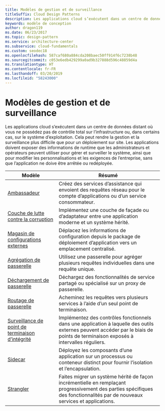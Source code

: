 ```yaml
---
title: Modèles de gestion et de surveillance
titleSuffix: Cloud Design Patterns
description: Les applications cloud s’exécutent dans un centre de données distant où vous ne possédez pas de contrôle total sur l’infrastructure ou, dans certains cas, sur le système d’exploitation. Cela peut rendre la gestion et la surveillance plus difficile que pour un déploiement sur site. Les applications doivent exposer des informations de runtime que les administrateurs et opérateurs peuvent utiliser pour gérer et surveiller le système, ainsi que pour modifier les personnalisations et les exigences de l’entreprise, sans que l’application ne doive être arrêtée ou redéployée.
keywords: modèle de conception
author: dragon119
ms.date: 06/23/2017
ms.topic: design-pattern
ms.service: architecture-center
ms.subservice: cloud-fundamentals
ms.custom: seodec18
ms.openlocfilehash: 587caf680a884cda208baec50ff914f6c7238b48
ms.sourcegitcommit: c053e6edb429299a0ad9b327888d596c48859d4a
ms.translationtype: HT
ms.contentlocale: fr-FR
ms.lasthandoff: 03/20/2019
ms.locfileid: "58243000"
---
```

# <a name="management-and-monitoring-patterns"></a>Modèles de gestion et de surveillance

Les applications cloud s’exécutent dans un centre de données distant où vous ne possédez pas de contrôle total sur l’infrastructure ou, dans certains cas, sur le système d’exploitation. Cela peut rendre la gestion et la surveillance plus difficile que pour un déploiement sur site. Les applications doivent exposer des informations de runtime que les administrateurs et opérateurs peuvent utiliser pour gérer et surveiller le système, ainsi que pour modifier les personnalisations et les exigences de l’entreprise, sans que l’application ne doive être arrêtée ou redéployée.

|                              Modèle                               |                                                              Résumé                                                              |
|--------------------------------------------------------------------|-----------------------------------------------------------------------------------------------------------------------------------|
|                   [Ambassadeur](../ambassador.md)                   |                 Créez des services d’assistance qui envoient des requêtes réseau pour le compte d’applications ou d’un service consommateur.                 |
|        [Couche de lutte contre la corruption](../anti-corruption-layer.md)        |                       Implémentez une couche de façade ou d’adaptateur entre une application moderne et un système hérité.                       |
| [Magasin de configurations externes](../external-configuration-store.md) |                Déplacez les informations de configuration depuis le package de déploiement d’application vers un emplacement centralisé.                |
|          [Agrégation de passerelle](../gateway-aggregation.md)          |                          Utilisez une passerelle pour agréger plusieurs requêtes individuelles dans une requête unique.                           |
|           [Déchargement de passerelle](../gateway-offloading.md)           |                              Déchargez des fonctionnalités de service partagé ou spécialisé sur un proxy de passerelle.                              |
|              [Routage de passerelle](../gateway-routing.md)              |                                   Acheminez les requêtes vers plusieurs services à l’aide d’un seul point de terminaison.                                    |
|   [Surveillance de point de terminaison d’intégrité](../health-endpoint-monitoring.md)   |   Implémentez des contrôles fonctionnels dans une application à laquelle des outils externes peuvent accéder par le biais de points de terminaison exposés à intervalles réguliers.    |
|                      [Sidecar](../sidecar.md)                      |         Déployez les composants d’une application sur un processus ou conteneur distinct pour fournir l’isolation et l’encapsulation.          |
|                    [Strangler](../strangler.md)                    | Faites migrer un système hérité de façon incrémentielle en remplaçant progressivement des parties spécifiques des fonctionnalités par de nouveaux services et applications. |
